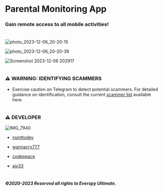 

# Parental Monitoring App
### Gain remote access to all mobile activities!

#
![photo_2023-12-06_20-20-15](https://github.com/nsmttodev8/EverspyUltimate/assets/153156016/7a1f3285-c8d5-49d8-b51d-448a38219249)

![photo_2023-12-06_20-20-39](https://github.com/nsmttodev8/EverspyUltimate/assets/153156016/4a3d6eed-b891-4d23-a602-74505f684cd6)

![Screenshot 2023-12-06 202917](https://github.com/nsmttodev8/EverspyUltimate/assets/153156016/eae59cf4-901f-4f68-9b0f-53d9c3f9c399)
#

### ⚠ WARNING: IDENTIFYING SCAMMERS

- Exercise caution on Telegram to detect potential scammers. For detailed guidance on identification, consult the current [scammer list](https://telegra.ph/Warning-Scammers-11-29) available here.

#

### **⚠ DEVELOPER**

![IMG_7940](https://github.com/nsmttodev8/EverspyUltimate/assets/153156016/3c4388a4-a4b5-4bf3-a358-aa1cbf8367b7)

- [nsmttodev](https://t.me/nsmttodev)

- [wannacry777](https://t.me/wannacry777)

- [codepeace](https://t.me/codepeace)

- [aix33](https://t.me/aix33)

#

#




  
##### ©2020-2023 Reserved all rights to Everspy Ultimate.
